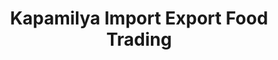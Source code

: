 ---
title: "Kapamilya Import Export Food Trading"
url: /bustos-bulacan/kapamilya-import-export-food-trading/
shop: supermarket
---
